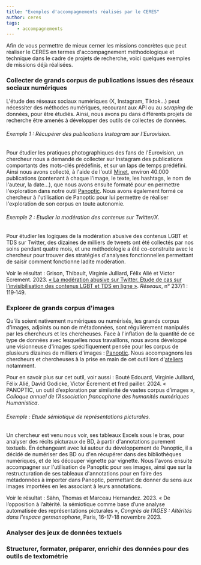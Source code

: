 ```yaml
---
title: "Exemples d'accompagnements réalisés par le CERES"
author: ceres
tags:
    - accompagnements
---
```


Afin de vous permettre de mieux cerner les missions concrètes que peut réaliser le CERES en termes d'accompagnement méthodologique et technique dans le cadre de projets de recherche, voici quelques exemples de missions déjà réalisées.

### Collecter de grands corpus de publications issues des réseaux sociaux numériques
L'étude des réseaux sociaux numériques (X, Instagram, Tiktok...) peut nécessiter des méthodes numériques, recourant aux API ou au _scraping_ de données, pour être étudiés. Ainsi, nous avons pu dans différents projets de recherche être amenés à développer des outils de collectes de données.

###### Exemple 1 : Récupérer des publications Instagram sur l'Eurovision.
Pour étudier les pratiques photographiques des fans de l'Eurovision, un chercheur nous a demandé de collecter sur Instagram des publications comportants des mots-clés prédéfinis, et sur un laps de temps prédéfini. Ainsi nous avons collecté, à l'aide de l'outil [Minet](https://medialab.sciencespo.fr/outils/minet/), environ 40.000 publications (contenant à chaque l'image, le texte, les hashtags, le nom de l'auteur, la date...), que nous avons ensuite formaté pour en permettre l'exploration dans notre outil [Panoptic](https://ceres.sorbonne-universite.fr/outils/2023-06-15_Panoptic/). Nous avons également formé ce chercheur à l'utilisation de Panoptic pour lui permettre de réaliser l'exploration de son corpus en toute autonomie.

###### Exemple 2 : Etudier la modération des contenus sur Twitter/X.
Pour étudier les logiques de la modération abusive des contenus LGBT et TDS sur Twitter, des dizaines de milliers de tweets ont été collectés par nos soins pendant quatre mois, et une méthodologie a été co-construite avec le chercheur pour trouver des stratégies d'analyses fonctionnelles permettant de saisir comment fonctionne ladite modération.

Voir le résultat : Grison, Thibault, Virginie Julliard, Félix Alié et Victor Ecrement. 2023. [« La modération abusive sur Twitter. Étude de cas sur l’invisibilisation des contenus LGBT et TDS en ligne »](https://shs.cairn.info/revue-reseaux-2023-1-page-119?lang=fr). _Réseaux_, n° 237/1 : 119‑149.

### Explorer de grands corpus d'images
Qu'ils soient nativement numériques ou numérisés, les grands corpus d'images, adjoints ou non de métadonnées, sont régulièrement manipulés par les chercheurs et les chercheuses. Face à l'inflation de la quantité de ce type de données avec lesquelles nous travaillons, nous avons développé une visionneuse d'images spécifiquement pensée pour les corpus de plusieurs dizaines de milliers d'images : [Panoptic](https://ceres.sorbonne-universite.fr/outils/2023-06-15_Panoptic/). Nous accompagnons les chercheurs et chercheuses à la prise en main de cet outil lors d'[ateliers](https://ceres.sorbonne-universite.fr/ateliers/2024-04-11_panoptic/) notamment.

Pour en savoir plus sur cet outil, voir aussi : Bouté Edouard, Virginie Julliard, Félix Alié, David Godicke, Victor Écrement et fred pailler. 2024. « PANOPTIC, un outil d’exploration par similarité de vastes corpus d’images », _Colloque annuel de l’Association francophone des humanités numériques Humanistica_.

###### Exemple : Etude sémiotique de représentations picturales.
Un chercheur est venu nous voir, ses tableaux Excels sous le bras, pour analyser des récits picturaux de BD, à partir d'annotations purement textuels. En échangeant avec lui autour du développement de Panoptic, il a décidé de numériser des BD ou d'en récupérer dans des bibliothèques numériques, et de les découper vignette par vignette. Nous l'avons ensuite accompagner sur l'utilisation de Panoptic pour ses images, ainsi que sur la restructuration de ses tableaux d'annotations pour en faire des métadonnées à importer dans Panoptic, permettant de donner du sens aux images importées en les associant à leurs annotations.

Voir le résultat : Sähn, Thomas et Marceau Hernandez. 2023. « De l’opposition à l’altérité. la sémiotique comme base d’une analyse automatisée des représentations picturales », _Congrès de l’AGES : Altérités dans l’espace germanophone_, Paris, 16-17-18 novembre 2023. 

### Analyser des jeux de données textuels

### Structurer, formater, préparer, enrichir des données pour des outils de textométrie
<!-- - Schaeffer-Lacroix, Eva. 2024. [« Adverbs as markers of women's objectification events in audio descriptions of English feature films »](https://hal.science/hal-04631271v1), _JADT 2024 - 17es Journées internationales d'Analyse statistique des Données Textuelles_, Bruxelles, 25 au 27 Juin 2024. -->
<!-- - Couffignal, Gilles. 2024.[ « Les anges parlent-ils occitan ? Analyse d’un corpus de noëls toulousains de la seconde moitié du xviiie siècle »](http://journals.openedition.org/revuehn/4043). _Humanités numériques_ n° 9. -->


<!-- 
- Apprendre à utiliser un outil informatique en recherche (link vers les Ateliers et Tuto)
- Transformer des scans de documents historiques en texte, Antonomaz par exemple
-  (Link Lacroix, Couffignal) -->

<!-- Exemple 1 : **Récupérer des tweets en lien avec le mouvement anti-genre français**. Pour étudier le développement de langages visuels vernaculaires par le mouvement anti-genre français en ligne, des chercheur·euses ont eu besoin de collecter des tweets à ce sujet. Nous les avons collectés en fonction de mots-clés prédéfinis  -->
<!-- - Julliard, Virginie, fred Pailler, Félix Alié et Victor Ecrement. 2024. [« The Wonb, the Banknote and the Trolley. Elements of French Anti-Gender Visual Culture »](https://www.degruyter.com/document/doi/10.1515/9783111311371-011/html). Dans _Online Virality: Spread and Influence_, sous la direction de Valérie Schafer et fred Pailler, 207-226. Berlin : De Gruyter Oldenbourg. -->